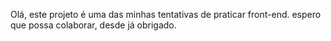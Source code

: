 Olá, este projeto é uma das minhas tentativas de praticar front-end.
espero que possa colaborar, desde já obrigado.